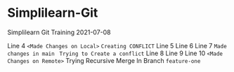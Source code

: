 # Simplilearn-Git
Simplilearn Git Training 2021-07-08

Line 4 `<Made Changes on Local>` `Creating CONFLICT`
Line 5
Line 6
Line 7 `Made changes in main ` `Trying to Create a conflict` 
Line 8
Line 9
Line 10 `<Made Changes on Remote>`
Trying Recursive Merge
In Branch `feature-one`
